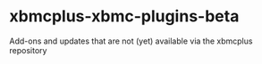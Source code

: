 xbmcplus-xbmc-plugins-beta
==========================

Add-ons and updates that are not (yet) available via the xbmcplus repository
